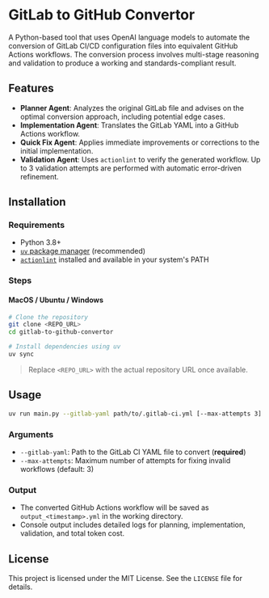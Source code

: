# GitLab to GitHub Convertor

A Python-based tool that uses OpenAI language models to automate the conversion of GitLab CI/CD configuration files into equivalent GitHub Actions workflows. The conversion process involves multi-stage reasoning and validation to produce a working and standards-compliant result.

## Features

- **Planner Agent**: Analyzes the original GitLab file and advises on the optimal conversion approach, including potential edge cases.
- **Implementation Agent**: Translates the GitLab YAML into a GitHub Actions workflow.
- **Quick Fix Agent**: Applies immediate improvements or corrections to the initial implementation.
- **Validation Agent**: Uses `actionlint` to verify the generated workflow. Up to 3 validation attempts are performed with automatic error-driven refinement.

## Installation

### Requirements
- Python 3.8+
- [`uv` package manager](https://docs.astral.sh/uv/) (recommended)
- [`actionlint`](https://github.com/rhysd/actionlint) installed and available in your system's PATH

### Steps

#### MacOS / Ubuntu / Windows
```bash
# Clone the repository
git clone <REPO_URL>
cd gitlab-to-github-convertor

# Install dependencies using uv
uv sync
```

> Replace `<REPO_URL>` with the actual repository URL once available.

## Usage

```bash
uv run main.py --gitlab-yaml path/to/.gitlab-ci.yml [--max-attempts 3]
```

### Arguments
- `--gitlab-yaml`: Path to the GitLab CI YAML file to convert (**required**)
- `--max-attempts`: Maximum number of attempts for fixing invalid workflows (default: 3)

### Output
- The converted GitHub Actions workflow will be saved as `output_<timestamp>.yml` in the working directory.
- Console output includes detailed logs for planning, implementation, validation, and total token cost.

## License

This project is licensed under the MIT License. See the `LICENSE` file for details.
